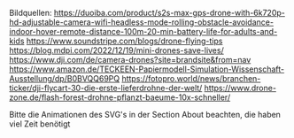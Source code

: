 
Bildquellen:
https://duoiba.com/product/s2s-max-gps-drone-with-6k720p-hd-adjustable-camera-wifi-headless-mode-rolling-obstacle-avoidance-indoor-hover-remote-distance-100m-20-min-battery-life-for-adults-and-kids
https://www.soundstripe.com/blogs/drone-flying-tips
https://blog.mdpi.com/2022/12/19/mini-drones-save-lives/
https://www.dji.com/de/camera-drones?site=brandsite&from=nav
https://www.amazon.de/TECKEEN-Papiermodell-Simulation-Wissenschaft-Ausstellung/dp/B0BVQQ69PQ
https://fotopro.world/news/branchen-ticker/dji-flycart-30-die-erste-lieferdrohne-der-welt/
https://www.drone-zone.de/flash-forest-drohne-pflanzt-baeume-10x-schneller/


Bitte die Animationen des SVG's in der Section About beachten, die haben viel Zeit benötigt